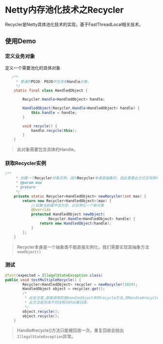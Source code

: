 # Netty内存池化技术之Recycler

Recycler是Netty具体池化技术的实现，基于FastThreadLocal相关技术。

## 使用Demo

### 定义业务对象

定义一个需要池化的具体对象 

```java
   /**
     * 普通的POJO: POJO中包含有Handle对象。
     */
    static final class HandledObject {

        Recycler.Handle<HandledObject> handle;

        HandledObject(Recycler.Handle<HandledObject> handle) {
            this.handle = handle;
        }

        void recycle() {
            handle.recycle(this);
        }
    }
```

> 此对象需要包含具体的Handle。

### 获取Recycler实例

```java
/**
     * 创建一个Recycler对象实例，因为Recycler本身是抽象的，因此需要此方式实现例化。
     * @param max
     * @return
     */
    private static Recycler<HandledObject> newRecycler(int max) {
        return new Recycler<HandledObject>(max) {
            //如果当前缓冲池为空，训实例化一个新对象
            @Override
            protected HandledObject newObject(
                    Recycler.Handle<HandledObject> handle) {
                return new HandledObject(handle);
            }
        };
    }
```

> Recycler本身是一个抽象类不能直接实例化，我们需要实现其抽象方法`newObject()`

### 测试

```java
@Test(expected = IllegalStateException.class)
public void testMultipleRecycle() {
        Recycler<HandledObject> recycler = newRecycler(1024);
        HandledObject object = recycler.get();
        /*
         * 此处注意,直接调用的是HandleObject中的recycle方法,即Handle#recycle()方法.
         * 此方法能完成不同线程间的对象回收.
         */
        object.recycle();
        object.recycle();
    }
```

> Handle#recycle()方法只能被回收一次，重复回收会抛出`IllegalStateException`异常。


